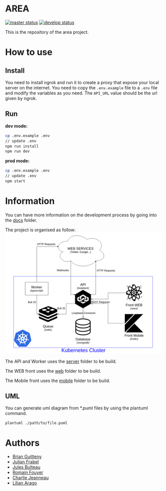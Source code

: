# AREA
[![master status](http://git.b12powered.com/Eldriann/area/badges/master/pipeline.svg)](http://git.b12powered.com/Eldriann/area/commits/master)
[![develop status](http://git.b12powered.com/Eldriann/area/badges/develop/pipeline.svg)](http://git.b12powered.com/Eldriann/area/commits/develop)

This is the repository of the area project.

# How to use

## Install
You need to install ngrok and run it to create a proxy that expose your local server on the internet.
You need to copy the `.env.example` file to a `.env` file and modify the variables as you need.
The `API_URL` value should be the url given by ngrok.

## Run

**dev mode:**

```bash
cp .env.example .env
// update .env
npm run install
npm run dev
```

**prod mode:**

```bash
cp .env.example .env
// update .env
npm start
```

# Information

You can have more information on the development process by going into the [docs](./docs) folder.

The project is organised as follow:
![Organisation](./docs/area_services_organisation.png)

The API and Worker uses the [server](./server) folder to be build.

The WEB front uses the [web](./web) folder to be build.

The Mobile front uses the [mobile](./mobile) folder to be build.

## UML
You can generate uml diagram from *.puml files by using the plantuml command.
```shell script
plantuml ./path/to/file.puml
```

# Authors

* [Brian Guitteny](https://github.com/briangtn)
* [Julian Frabel](https://github.com/Eldriann)
* [Jules Bulteau](https://github.com/JBulteau)
* [Romain Fouyer](https://github.com/romanosaurus)
* [Charlie Jeanneau](https://github.com/JeSuisCharlie1)
* [Lilian Arago](https://github.com/NahisWayard)
